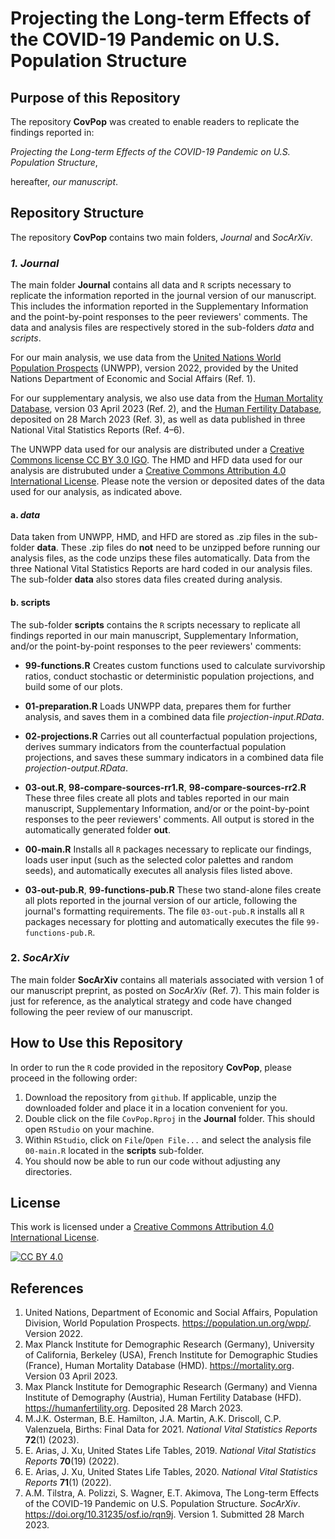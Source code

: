 # Projecting the Long-term Effects of the COVID-19 Pandemic on U.S. Population Structure

## Purpose of this Repository
The repository **CovPop** was created to enable readers to replicate the findings reported in:

*Projecting the Long-term Effects of the COVID-19 Pandemic on U.S. Population Structure*,

hereafter, *our manuscript*.

## Repository Structure
The repository **CovPop** contains two main folders, *Journal* and *SocArXiv*.

### *1. Journal*
The main folder **Journal** contains all data and `R` scripts necessary to replicate the information reported in the journal version of our manuscript. This includes the information reported in the Supplementary Information and the point-by-point responses to the peer reviewers&apos; comments. The data and analysis files are respectively stored in the sub-folders *data* and *scripts*.

For our main analysis, we use data from the [United Nations World Population Prospects](https://population.un.org/wpp/) (UNWPP), version 2022, provided by the United Nations Department of Economic and Social Affairs (Ref. 1).

For our supplementary analysis, we also use data from the [Human Mortality Database](https://mortality.org), version 03 April 2023 (Ref. 2), and the [Human Fertility Database](https://humanfertility.org), deposited on 28 March 2023 (Ref. 3), as well as data published in three National Vital Statistics Reports (Ref. 4&ndash;6).

The UNWPP data used for our analysis are distributed under a [Creative Commons license CC BY 3.0 IGO](https://creativecommons.org/licenses/by/3.0/igo/). The HMD and HFD data used for our analysis are distrubuted under a [Creative Commons Attribution 4.0 International License](https://creativecommons.org/licenses/by/4.0/). Please note the version or deposited dates of the data used for our analysis, as indicated above.

#### a. *data*
Data taken from UNWPP, HMD, and HFD are stored as .zip files in the sub-folder **data**. These .zip files  do **not** need to be unzipped before running our analysis files, as the code unzips these files automatically. Data from the three National Vital Statistics Reports are hard coded in our analysis files. The sub-folder **data** also stores data files created during  analysis.

#### b. scripts
The sub-folder **scripts** contains the `R` scripts necessary to replicate all findings reported in our main manuscript, Supplementary Information, and/or the point-by-point responses to the peer reviewers&apos; comments:

- **99-functions.R**
Creates custom functions used to calculate survivorship ratios, conduct stochastic or deterministic population projections, and build some of our plots.

- **01-preparation.R**
Loads UNWPP data, prepares them for further analysis, and saves them in a combined data file *projection-input.RData*.

- **02-projections.R**
Carries out all counterfactual population projections, derives summary indicators from the counterfactual population projections, and saves these summary indicators in a combined data file *projection-output.RData*.

- **03-out.R**, **98-compare-sources-rr1.R**, **98-compare-sources-rr2.R**
These three files create all plots and tables reported in our main manuscript, Supplementary Information, and/or or the point-by-point responses to the peer reviewers&apos; comments. All output is stored in the automatically generated folder **out**.

- **00-main.R**
Installs all `R` packages necessary to replicate our findings, loads user input (such as the selected color palettes and random seeds), and automatically executes all analysis files listed above.

- **03-out-pub.R**, **99-functions-pub.R**
These two stand-alone files create all plots reported in the journal version of our article, following the journal&apos;s formatting requirements. The file `03-out-pub.R` installs all `R` packages necessary for plotting and automatically executes the file `99-functions-pub.R`.

### 2. *SocArXiv*
The main folder **SocArXiv** contains all materials associated with version 1 of our manuscript preprint, as posted on *SocArXiv* (Ref. 7). This main folder is just for reference, as the analytical strategy and code have changed following the peer review of our manuscript.

## How to Use this Repository
In order to run the `R` code provided in the repository **CovPop**, please proceed in the following order:

1. Download the repository from `github`. If applicable, unzip the downloaded folder and place it in a location convenient for you. 
2. Double click on the file `CovPop.Rproj` in the **Journal** folder. This should open `RStudio` on your machine.  
3. Within `RStudio`, click on `File`/`Open File...` and select the analysis file `00-main.R` located in the **scripts** sub-folder.
4. You should now be able to run our code without adjusting any directories.

## License
This work is licensed under a
[Creative Commons Attribution 4.0 International License][cc-by].

[![CC BY 4.0][cc-by-image]][cc-by]

[cc-by]: http://creativecommons.org/licenses/by/4.0/
[cc-by-image]: https://i.creativecommons.org/l/by/4.0/88x31.png

## References
1. United Nations, Department of Economic and Social Affairs, Population Division, World Population Prospects. https://population.un.org/wpp/. Version 2022.
2. Max Planck Institute for Demographic Research (Germany), University of California, Berkeley (USA), French Institute for Demographic Studies (France), Human Mortality Database (HMD). https://mortality.org. Version 03 April 2023.
3. Max Planck Institute for Demographic Research (Germany) and Vienna Institute of Demography (Austria), Human Fertility Database (HFD). https://humanfertility.org. Deposited 28 March 2023.
4. M.J.K. Osterman, B.E. Hamilton, J.A. Martin, A.K. Driscoll, C.P. Valenzuela, Births: Final Data for 2021. *National Vital Statistics Reports* **72**(1) (2023). 
5. E. Arias, J. Xu, United States Life Tables, 2019. *National Vital Statistics Reports* **70**(19) (2022).
6. E. Arias, J. Xu, United States Life Tables, 2020. *National Vital Statistics Reports* **71**(1) (2022).
7. A.M. Tilstra, A. Polizzi, S. Wagner, E.T. Akimova, The Long-term Effects of the COVID-19 Pandemic on U.S. Population Structure. *SocArXiv*. https://doi.org/10.31235/osf.io/rqn9j. Version 1. Submitted 28 March 2023.
